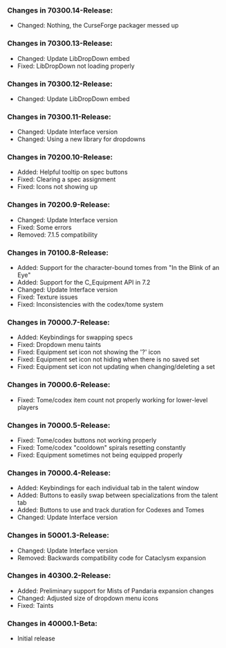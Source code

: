 ### Changes in 70300.14-Release:

- Changed: Nothing, the CurseForge packager messed up

### Changes in 70300.13-Release:

- Changed: Update LibDropDown embed
- Fixed: LibDropDown not loading properly

### Changes in 70300.12-Release:

- Changed: Update LibDropDown embed

### Changes in 70300.11-Release:

- Changed: Update Interface version
- Changed: Using a new library for dropdowns

### Changes in 70200.10-Release:

- Added: Helpful tooltip on spec buttons
- Fixed: Clearing a spec assignment
- Fixed: Icons not showing up

### Changes in 70200.9-Release:

- Changed: Update Interface version
- Fixed: Some errors
- Removed: 7.1.5 compatibility

### Changes in 70100.8-Release:

- Added: Support for the character-bound tomes from "In the Blink of an Eye"
- Added: Support for the C_Equipment API in 7.2
- Changed: Update Interface version
- Fixed: Texture issues
- Fixed: Inconsistencies with the codex/tome system

### Changes in 70000.7-Release:

- Added: Keybindings for swapping specs
- Fixed: Dropdown menu taints
- Fixed: Equipment set icon not showing the '?' icon
- Fixed: Equipment set icon not hiding when there is no saved set
- Fixed: Equipment set icon not updating when changing/deleting a set

### Changes in 70000.6-Release:

- Fixed: Tome/codex item count not properly working for lower-level players

### Changes in 70000.5-Release:

- Fixed: Tome/codex buttons not working properly
- Fixed: Tome/codex "cooldown" spirals resetting constantly
- Fixed: Equipment sometimes not being equipped properly

### Changes in 70000.4-Release:

- Added: Keybindings for each individual tab in the talent window
- Added: Buttons to easily swap between specializations from the talent tab
- Added: Buttons to use and track duration for Codexes and Tomes
- Changed: Update Interface version

### Changes in 50001.3-Release:

- Changed: Update Interface version
- Removed: Backwards compatibility code for Cataclysm expansion

### Changes in 40300.2-Release:

- Added: Preliminary support for Mists of Pandaria expansion changes
- Changed: Adjusted size of dropdown menu icons
- Fixed: Taints

### Changes in 40000.1-Beta:

- Initial release
